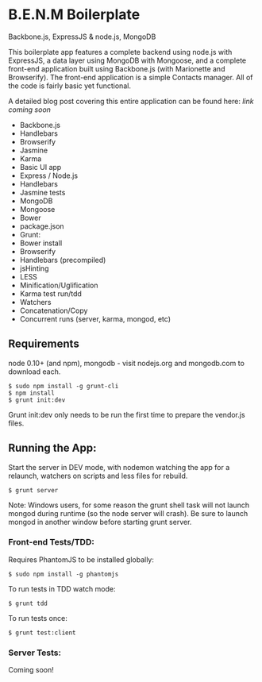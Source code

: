 # B.E.N.M Boilerplate

Backbone.js, ExpressJS & node.js, MongoDB

This boilerplate app features a complete backend using node.js with ExpressJS, a data layer using MongoDB with Mongoose, and a complete front-end application built using Backbone.js (with Marionette and Browserify).  The front-end application is a simple Contacts manager.  All of the code is fairly basic yet functional.

A detailed blog post covering this entire application can be found here:
*link coming soon*

 * Backbone.js
  * Handlebars
  * Browserify
  * Jasmine
  * Karma
  * Basic UI app
 * Express / Node.js
  * Handlebars
  * Jasmine tests
 * MongoDB
  * Mongoose
 * Bower
  * package.json
 * Grunt:
  * Bower install
  * Browserify
  * Handlebars (precompiled)
  * jsHinting
  * LESS
  * Minification/Uglification
  * Karma test run/tdd
  * Watchers
  * Concatenation/Copy
  * Concurrent runs (server, karma, mongod, etc)

## Requirements

node 0.10+ (and npm), mongodb - visit nodejs.org and mongodb.com to download
each.

    $ sudo npm install -g grunt-cli
    $ npm install
    $ grunt init:dev

Grunt init:dev only needs to be run the first time to prepare the vendor.js
files.

## Running the App:

Start the server in DEV mode, with nodemon watching the app for a relaunch,
watchers on scripts and less files for rebuild.

    $ grunt server

Note: Windows users, for some reason the grunt shell task will not launch
mongod during runtime (so the node server will crash).  Be sure to launch
mongod in another window before starting grunt server.

### Front-end Tests/TDD:

Requires PhantomJS to be installed globally:

    $ sudo npm install -g phantomjs

To run tests in TDD watch mode:

    $ grunt tdd

To run tests once:

    $ grunt test:client

### Server Tests:

Coming soon!
